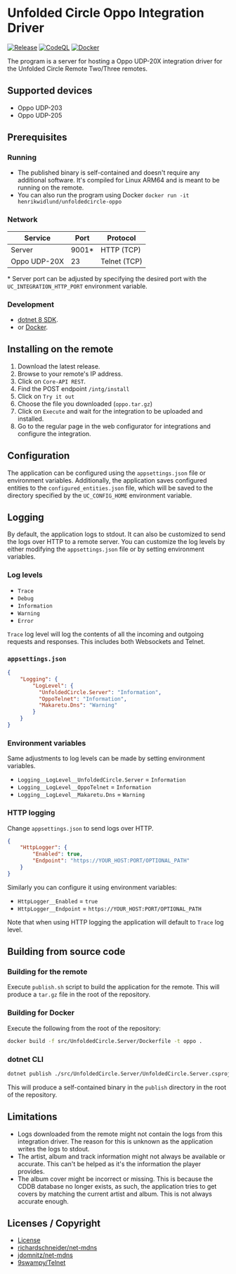 # Unfolded Circle Oppo Integration Driver

[![Release](https://img.shields.io/github/actions/workflow/status/henrikwidlund/unfoldedcircle-oppo/github-release.yml?branch=main&label=Release&logo=github)](https://github.com/henrikwidlund/unfoldedcircle-oppo/actions/workflows/github-release.yml)
[![CodeQL](https://img.shields.io/github/actions/workflow/status/henrikwidlund/unfoldedcircle-oppo/codeql-analysis.yml?branch=main&label=CodeQL&logo=github)](https://github.com/henrikwidlund/unfoldedcircle-oppo/actions/workflows/codeql-analysis.yml)
[![Docker](https://img.shields.io/github/actions/workflow/status/henrikwidlund/unfoldedcircle-oppo/docker.yml?branch=main&label=Docker&logo=docker)](https://github.com/henrikwidlund/unfoldedcircle-oppo/actions/workflows/docker.yml)

The program is a server for hosting a Oppo UDP-20X integration driver for the Unfolded Circle Remote Two/Three remotes.

## Supported devices

- Oppo UDP-203
- Oppo UDP-205

## Prerequisites

### Running

- The published binary is self-contained and doesn't require any additional software. It's compiled for Linux ARM64 and is meant to be running on the remote.
- You can also run the program using Docker `docker run -it henrikwidlund/unfoldedcircle-oppo`

### Network

| Service      | Port  | Protocol     |
|--------------|-------|--------------|
| Server       | 9001* | HTTP (TCP)   |
| Oppo UDP-20X | 23    | Telnet (TCP) |

\* Server port can be adjusted by specifying the desired port with the `UC_INTEGRATION_HTTP_PORT` environment variable.

### Development

- [dotnet 8 SDK](https://dotnet.microsoft.com/download/dotnet/8.0).
- or [Docker](https://www.docker.com/get-started).

## Installing on the remote

1. Download the latest release.
2. Browse to your remote's IP address.
3. Click on `Core-API REST`. 
4. Find the POST endpoint `/intg/install`
5. Click on `Try it out`
6. Choose the file you downloaded (`oppo.tar.gz`)
7. Click on `Execute` and wait for the integration to be uploaded and installed. 
8. Go to the regular page in the web configurator for integrations and configure the integration.

## Configuration

The application can be configured using the `appsettings.json` file or environment variables.
Additionally, the application saves configured entities to the `configured_entities.json` file, which will be saved to the directory specified by the `UC_CONFIG_HOME` environment variable.

## Logging

By default, the application logs to stdout. It can also be customized to send the logs over HTTP to a remote server. 
You can customize the log levels by either modifying the `appsettings.json` file or by setting environment variables.

### Log levels
- `Trace`
- `Debug`
- `Information`
- `Warning`
- `Error`

`Trace` log level will log the contents of all the incoming and outgoing requests and responses. This includes both Websockets and Telnet. 

### `appsettings.json`

```json
{
    "Logging": {
        "LogLevel": {
          "UnfoldedCircle.Server": "Information",
          "OppoTelnet": "Information",
          "Makaretu.Dns": "Warning"
        }
    }
}
```

### Environment variables

Same adjustments to log levels can be made by setting environment variables.
- `Logging__LogLevel__UnfoldedCircle.Server` = `Information`
- `Logging__LogLevel__OppoTelnet` = `Information`
- `Logging__LogLevel__Makaretu.Dns` = `Warning`


### HTTP logging

Change `appsettings.json` to send logs over HTTP.

```json
{
    "HttpLogger": {
        "Enabled": true,
        "Endpoint": "https://YOUR_HOST:PORT/OPTIONAL_PATH"
    }
}
```

Similarly you can configure it using environment variables:
- `HttpLogger__Enabled` = `true`
- `HttpLogger__Endpoint` = `https://YOUR_HOST:PORT/OPTIONAL_PATH`

Note that when using HTTP logging the application will default to `Trace` log level.

## Building from source code

### Building for the remote

Execute `publish.sh` script to build the application for the remote. This will produce a `tar.gz` file in the root of the repository.

### Building for Docker

Execute the following from the root of the repository:

```sh
docker build -f src/UnfoldedCircle.Server/Dockerfile -t oppo .
```

### dotnet CLI

```sh
dotnet publish ./src/UnfoldedCircle.Server/UnfoldedCircle.Server.csproj -c Release --self-contained -o ./publish
```

This will produce a self-contained binary in the `publish` directory in the root of the repository.

## Limitations

- Logs downloaded from the remote might not contain the logs from this integration driver. The reason for this is unknown as the application writes the logs to stdout.
- The artist, album and track information might not always be available or accurate. This can't be helped as it's the information the player provides.
- The album cover might be incorrect or missing. This is because the CDDB database no longer exists, as such, the application tries to get covers by matching the current artist and album. This is not always accurate enough.

## Licenses / Copyright

- [License](LICENSE)
- [richardschneider/net-mdns](https://github.com/richardschneider/net-mdns/blob/master/LICENSE)
- [jdomnitz/net-mdns](https://github.com/jdomnitz/net-mdns/blob/master/LICENSE)
- [9swampy/Telnet](https://github.com/9swampy/Telnet/blob/develop/License.txt)
